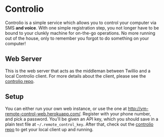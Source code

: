 # Controlio

Controlio is a simple service which allows you to control your computer via SMS **and voice**. With one simple registration step, you not longer have to be bound to your clunkly machine for on-the-go operations. No more running out of the house, only to remember you forgot to do something on your computer!

## Web Server

This is the web server that acts as the middleman between Twillio and a local Controlio client. For more details about the client, please see the [controlio repo](https://github.com/Controlio/controlio).

## Setup

You can either run your own web instance, or use the one at http://ym-remote-control-web.herokuapp.com/. Register with your phone number, and pick a password. You'll be given an API key, which you should save in a plain text file at `~/.remote_control_key`. After that, check out the [controlio repo](https://github.com/Controlio/controlio) to get your local client up and running.
